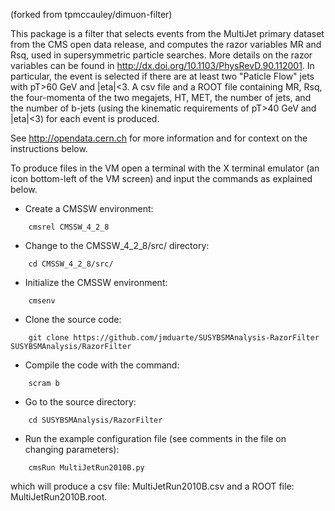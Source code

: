 (forked from tpmccauley/dimuon-filter)

This package is a filter that selects events from the MultiJet primary dataset from the CMS open
data release, and computes the razor variables MR and Rsq, used in
supersymmetric particle searches. More details on the razor variables can be found in 
http://dx.doi.org/10.1103/PhysRevD.90.112001. In particular, the event is selected
if there are at least two "Paticle Flow" jets with pT>60 GeV and |eta|<3. A csv
file and a ROOT file containing MR, Rsq, the four-momenta of the two megajets, HT, MET, the number of jets, 
and the number of b-jets (using the kinematic requirements of pT>40 GeV and |eta|<3) for each event is produced.

See http://opendata.cern.ch for more information and for context on the instructions below.

To produce files in the VM open a terminal with the X terminal emulator (an icon bottom-left of the VM screen)
and input the commands as explained below.

* Create a CMSSW environment: 

```
    cmsrel CMSSW_4_2_8
```

* Change to the CMSSW_4_2_8/src/ directory:

```
    cd CMSSW_4_2_8/src/
```
* Initialize the CMSSW environment:

```
    cmsenv
```
* Clone the source code:

```
    git clone https://github.com/jmduarte/SUSYBSMAnalysis-RazorFilter SUSYBSMAnalysis/RazorFilter
````
* Compile the code with the command:

```
    scram b
```
* Go to the source directory:

```
    cd SUSYBSMAnalysis/RazorFilter
```
* Run the example configuration file (see comments in the file on changing parameters):

```
    cmsRun MultiJetRun2010B.py
```
which will produce a csv file: MultiJetRun2010B.csv and a ROOT file:
    MultiJetRun2010B.root. 
